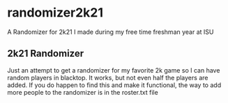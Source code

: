 # randomizer2k21

A Randomizer for 2k21 I made during my free time freshman year at ISU

## 2k21 Randomizer
Just an attempt to get a randomizer for my favorite 2k game so I can have random players in blacktop. It works, but not even half the players are added.
If you do happen to find this and make it functional, the way to add more people to the randomizer is in the roster.txt file

